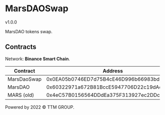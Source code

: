 # MarsDAOSwap
v1.0.0

MarsDAO tokens swap.

## Contracts

Network: **Binance Smart Chain**.

| Contract    | Address                                    |
| ----------- | ------------------------------------------ |
| MarsDaoSwap | 0x0EA05b0746ED7d75B4cE46D996b66983bd64652a |
| MarsDAO     | 0x60322971a672B81BccE5947706D22c19dAeCf6Fb |
| MARS (old)  | 0x4eC57B0156564DDdEa375F313927ec2DDc975D69 |

Powered by 2022 © TTM GROUP.
